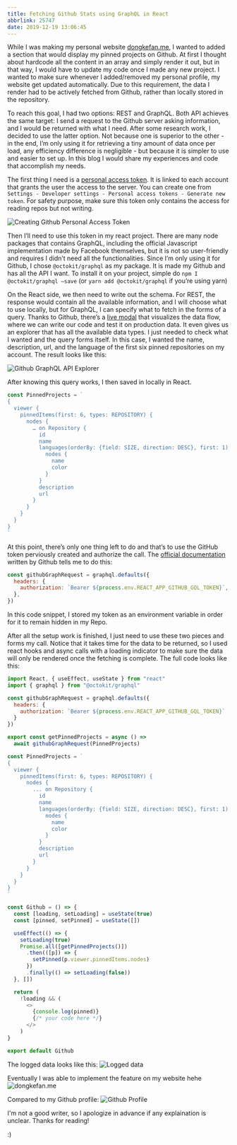 ```yaml
---
title: Fetching Github Stats using GraphQL in React
abbrlink: 25747
date: 2019-12-19 13:06:45
---
```


While I was making my personal website [dongkefan.me](https://www.dongkefan.me/), I wanted to added a section that would display my pinned projects on Github. At first I thought about hardcode all the content in an array and simply render it out, but in that way, I would have to update my code once I made any new project.
I wanted to make sure whenever I added/removed my personal profile, my website get updated automatically. Due to this requirement, the data I render had to be actively fetched from Github, rather than locally stored in the repository.

To reach this goal, I had two options: REST and GraphQL. Both API achieves the same target: I send a request to the Github server asking information, and I would be returned with what I need. After some research work, I decided to use the latter option. Not because one is superior to the other - in the end, I’m only using it for retrieving a tiny amount of data once per load, any efficiency difference is negligible - but because it is simpler to use and easier to set up. In this blog I would share my experiences and code that accomplish my needs.

The first thing I need is a [personal access token](https://github.com/settings/tokens). It is linked to each account that grants the user the access to the server. You can create one from `Settings - Developer settings - Personal access tokens - Generate new token`. For safety purpose, make sure this token only contains the access for reading repos but not writing.

<img src="/images/github_graphql/setting_up_github_token.png"  title="Creating Github Personal Access Token" />

Then I’ll need to use this token in my react project. There are many node packages that contains GraphQL, including the official Javascript implementation made by Facebook themselves, but it is not so user-friendly and requires I didn’t need all the functionalities. Since I’m only using it for Github, I chose `@octokit/graphql` as my package. It is made my Github and has all the API I want. To install it on your project, simple do `npm I @octokit/graphql —save` (or `yarn add @octokit/graphql` if you’re using yarn)

On the React side, we then need to write out the schema. For REST, the response would contain all the available information, and I will choose what to use locally, but for GraphQL, I can specify what to fetch in the forms of a query. Thanks to Github, there’s a [live modal](https://developer.github.com/v4/explorer/) that visualizes the data flow, where we can write our code and test it on production data. It even gives us an explorer that has all the available data types. I just needed to check what I wanted and the query forms itself. In this case, I wanted the name, description, url, and the language of the first six pinned repositories on my account. The result looks like this:

<img src="/images/github_graphql/graphql_query.png"  title="Github GraphQL API Explorer " />

After knowing this query works, I then saved in locally in React.

```javascript
const PinnedProjects = `
{
  viewer {
    pinnedItems(first: 6, types: REPOSITORY) {
      nodes {
        … on Repository {
          id
          name
          languages(orderBy: {field: SIZE, direction: DESC}, first: 1) {
            nodes {
              name
              color
            }
          }
          description
          url
        }
      }
    }
  }
}
`
```

At this point, there’s only one thing left to do and that’s to use the GitHub token perviously created and authorize the call. The [official documentation](https://developer.github.com/v4/guides/) written by Github tells me to do this:

```javascript
const githubGraphRequest = graphql.defaults({
  headers: {
    authorization: `Bearer ${process.env.REACT_APP_GITHUB_GQL_TOKEN}`,
  },
})
```

In this code snippet, I stored my token as an environment variable in order for it to remain hidden in my Repo.

After all the setup work is finished, I just need to use these two pieces and forms my call. Notice that it takes time for the data to be returned, so I used react hooks and async calls with a loading indicator to make sure the data will only be rendered once the fetching is complete. The full code looks like this:

```javascript
import React, { useEffect, useState } from "react"
import { graphql } from "@octokit/graphql"

const githubGraphRequest = graphql.defaults({
  headers: {
    authorization: `Bearer ${process.env.REACT_APP_GITHUB_GQL_TOKEN}`
  }
})

export const getPinnedProjects = async () =>
  await githubGraphRequest(PinnedProjects)

const PinnedProjects = `
{
  viewer {
    pinnedItems(first: 6, types: REPOSITORY) {
      nodes {
        ... on Repository {
          id
          name
          languages(orderBy: {field: SIZE, direction: DESC}, first: 1) {
            nodes {
              name
              color
            }
          }
          description
          url
        }
      }
    }
  }
}
`

const Github = () => {
  const [loading, setLoading] = useState(true)
  const [pinned, setPinned] = useState([])

  useEffect(() => {
    setLoading(true)
    Promise.all([getPinnedProjects()])
      .then(([p]) => {
        setPinned(p.viewer.pinnedItems.nodes)
      })
      .finally(() => setLoading(false))
  }, [])

  return (
    !loading && (
      <>
        {console.log(pinned)}
        {/* your code here */}
      </>
    )
}

export default Github
```

The logged data looks like this:
<img src="/images/github_graphql/logged_data.png"  title="Logged data" />

Eventually I was able to implement the feature on my website hehe
<img src="/images/github_graphql/website_result.png"  title="dongkefan.me" />

Compared to my Github profile:
<img src="/images/github_graphql/github_profile.png"  title="Github Profile" />

I'm not a good writer, so I apologize in advance if any explaination is unclear. Thanks for reading!

:)
